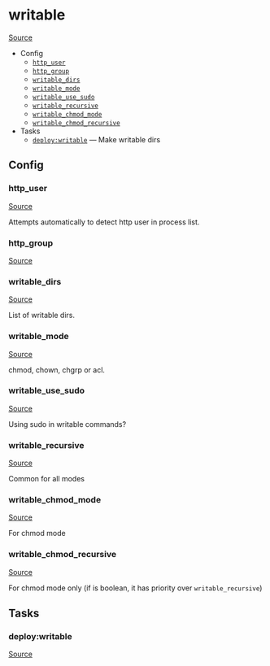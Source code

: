 <!-- DO NOT EDIT THIS FILE! -->
<!-- Instead edit recipe/deploy/writable.php -->
<!-- Then run bin/docgen -->

# writable

[Source](/recipe/deploy/writable.php)



* Config
  * [`http_user`](#http_user)
  * [`http_group`](#http_group)
  * [`writable_dirs`](#writable_dirs)
  * [`writable_mode`](#writable_mode)
  * [`writable_use_sudo`](#writable_use_sudo)
  * [`writable_recursive`](#writable_recursive)
  * [`writable_chmod_mode`](#writable_chmod_mode)
  * [`writable_chmod_recursive`](#writable_chmod_recursive)
* Tasks
  * [`deploy:writable`](#deploywritable) — Make writable dirs

## Config
### http_user
[Source](https://github.com/deployphp/deployer/search?q=%22http_user%22+in%3Afile+language%3Aphp+path%3Arecipe%2Fdeploy+filename%3Awritable.php)

Attempts automatically to detect http user in process list.

### http_group
[Source](https://github.com/deployphp/deployer/search?q=%22http_group%22+in%3Afile+language%3Aphp+path%3Arecipe%2Fdeploy+filename%3Awritable.php)



### writable_dirs
[Source](https://github.com/deployphp/deployer/search?q=%22writable_dirs%22+in%3Afile+language%3Aphp+path%3Arecipe%2Fdeploy+filename%3Awritable.php)

List of writable dirs.

### writable_mode
[Source](https://github.com/deployphp/deployer/search?q=%22writable_mode%22+in%3Afile+language%3Aphp+path%3Arecipe%2Fdeploy+filename%3Awritable.php)

chmod, chown, chgrp or acl.

### writable_use_sudo
[Source](https://github.com/deployphp/deployer/search?q=%22writable_use_sudo%22+in%3Afile+language%3Aphp+path%3Arecipe%2Fdeploy+filename%3Awritable.php)

Using sudo in writable commands?

### writable_recursive
[Source](https://github.com/deployphp/deployer/search?q=%22writable_recursive%22+in%3Afile+language%3Aphp+path%3Arecipe%2Fdeploy+filename%3Awritable.php)

Common for all modes

### writable_chmod_mode
[Source](https://github.com/deployphp/deployer/search?q=%22writable_chmod_mode%22+in%3Afile+language%3Aphp+path%3Arecipe%2Fdeploy+filename%3Awritable.php)

For chmod mode

### writable_chmod_recursive
[Source](https://github.com/deployphp/deployer/search?q=%22writable_chmod_recursive%22+in%3Afile+language%3Aphp+path%3Arecipe%2Fdeploy+filename%3Awritable.php)

For chmod mode only (if is boolean, it has priority over `writable_recursive`)


## Tasks
### deploy:writable
[Source](https://github.com/deployphp/deployer/search?q=%22deploy%3Awritable%22+in%3Afile+language%3Aphp+path%3Arecipe%2Fdeploy+filename%3Awritable.php)



